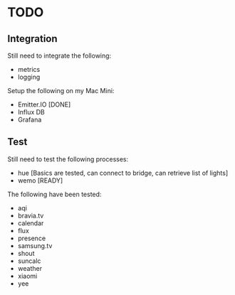 # TODO

## Integration

Still need to integrate the following:

* metrics
* logging

Setup the following on my Mac Mini:

* Emitter.IO [DONE]
* Influx DB
* Grafana


## Test

Still need to test the following processes:

* hue   [Basics are tested, can connect to bridge, can retrieve list of lights]
* wemo  [READY]

The following have been tested:

* aqi
* bravia.tv
* calendar
* flux
* presence
* samsung.tv
* shout 
* suncalc
* weather
* xiaomi
* yee
